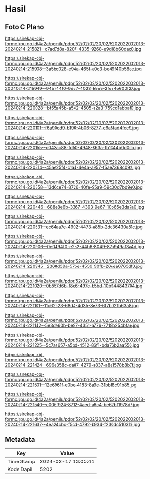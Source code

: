 # Hasil

## Foto C Plano

https://sirekap-obj-formc.kpu.go.id/4a2a/pemilu/pdpr/52/02/02/20/02/5202022002013-20240214-215821--c7ad7d8a-8207-4335-9268-e9d18b60dac0.jpg

https://sirekap-obj-formc.kpu.go.id/4a2a/pemilu/pdpr/52/02/02/20/02/5202022002013-20240214-215908--3a5bc028-e94a-465f-a0c3-be49f40b58ee.jpg

https://sirekap-obj-formc.kpu.go.id/4a2a/pemilu/pdpr/52/02/02/20/02/5202022002013-20240214-215949--94b744f0-9de7-4023-b5e5-2fe54e602f27.jpg

https://sirekap-obj-formc.kpu.go.id/4a2a/pemilu/pdpr/52/02/02/20/02/5202022002013-20240214-220028--bf55a45b-a542-4505-a2a3-759cd1abbaf0.jpg

https://sirekap-obj-formc.kpu.go.id/4a2a/pemilu/pdpr/52/02/02/20/02/5202022002013-20240214-220101--f6a90cd9-b196-4b06-8277-c6a5fad4fce9.jpg

https://sirekap-obj-formc.kpu.go.id/4a2a/pemilu/pdpr/52/02/02/20/02/5202022002013-20240214-220155--c043ac88-fd50-4948-863a-fb1344b0d0cb.jpg

https://sirekap-obj-formc.kpu.go.id/4a2a/pemilu/pdpr/52/02/02/20/02/5202022002013-20240214-220314--45ae25f4-c1a4-4e4a-a957-f5ae7368c092.jpg

https://sirekap-obj-formc.kpu.go.id/4a2a/pemilu/pdpr/52/02/02/20/02/5202022002013-20240214-220358--13d6ce74-8726-40fe-95a9-59c00d7bd9e0.jpg

https://sirekap-obj-formc.kpu.go.id/4a2a/pemilu/pdpr/52/02/02/20/02/5202022002013-20240214-220446--688e8e6b-3367-4393-9e67-10b65e3da7a0.jpg

https://sirekap-obj-formc.kpu.go.id/4a2a/pemilu/pdpr/52/02/02/20/02/5202022002013-20240214-220531--ec64aa7e-4902-4473-a85b-2dd36430a51c.jpg

https://sirekap-obj-formc.kpu.go.id/4a2a/pemilu/pdpr/52/02/02/20/02/5202022002013-20240214-220906--0e0494f0-e252-44b6-8049-87a949af3a4d.jpg

https://sirekap-obj-formc.kpu.go.id/4a2a/pemilu/pdpr/52/02/02/20/02/5202022002013-20240214-220945--2368d39a-57be-4536-90fb-26eea0763df3.jpg

https://sirekap-obj-formc.kpu.go.id/4a2a/pemilu/pdpr/52/02/02/20/02/5202022002013-20240214-221020--0b557d6b-f8e6-497c-b5bd-10b944843704.jpg

https://sirekap-obj-formc.kpu.go.id/4a2a/pemilu/pdpr/52/02/02/20/02/5202022002013-20240214-221101--11c62a23-68d4-4d35-8e73-6f7b021b63a8.jpg

https://sirekap-obj-formc.kpu.go.id/4a2a/pemilu/pdpr/52/02/02/20/02/5202022002013-20240214-221142--5e3de60b-be97-4351-a776-7719b254bfae.jpg

https://sirekap-obj-formc.kpu.go.id/4a2a/pemilu/pdpr/52/02/02/20/02/5202022002013-20240214-221225--5c7aa657-a5bd-4512-86f1-bda76b2aa556.jpg

https://sirekap-obj-formc.kpu.go.id/4a2a/pemilu/pdpr/52/02/02/20/02/5202022002013-20240214-221424--696e358c-da87-4279-a837-a8e1578b8b7f.jpg

https://sirekap-obj-formc.kpu.go.id/4a2a/pemilu/pdpr/52/02/02/20/02/5202022002013-20240214-221501--12e6961f-e0be-4183-8a9e-31bbf8c91b85.jpg

https://sirekap-obj-formc.kpu.go.id/4a2a/pemilu/pdpr/52/02/02/20/02/5202022002013-20240214-221540--c006f924-8712-4aed-a6c4-be62bf1978d7.jpg

https://sirekap-obj-formc.kpu.go.id/4a2a/pemilu/pdpr/52/02/02/20/02/5202022002013-20240214-221637--4ea24cbc-f5cd-4792-b934-f230dc510319.jpg


## Metadata

| Key        | Value               |
| ---------- | ------------------- |
| Time Stamp | 2024-02-17 13:05:41 |
| Kode Dapil | 5202                |



